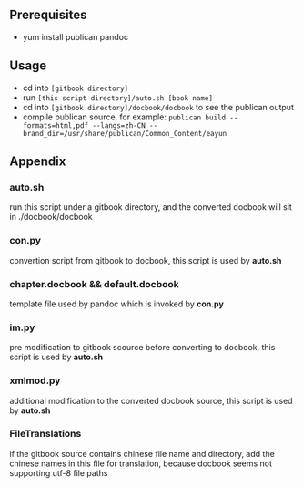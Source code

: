 ## Prerequisites

* yum install publican pandoc

## Usage

* cd into ```[gitbook directory]```
* run ```[this script directory]/auto.sh [book name]```
* cd into ```[gitbook directory]/docbook/docbook``` to see the publican output
* compile publican source, for example: ```publican build --formats=html,pdf --langs=zh-CN --brand_dir=/usr/share/publican/Common_Content/eayun```

## Appendix

### auto.sh

run this script under a gitbook directory, and the converted docbook will sit in ./docbook/docbook

### con.py

convertion script from gitbook to docbook, this script is used by **auto.sh**

### chapter.docbook && default.docbook

template file used by pandoc which is invoked by **con.py**

### im.py

pre modification to gitbook scource before converting to docbook, this script is used by **auto.sh**

### xmlmod.py

additional modification to the converted docbook source, this script is used by **auto.sh**

### FileTranslations

if the gitbook source contains chinese file name and directory, add the chinese names in this file for translation, because docbook seems not supporting utf-8 file paths
